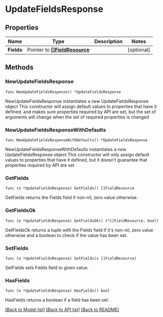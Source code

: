 # UpdateFieldsResponse

## Properties

Name | Type | Description | Notes
------------ | ------------- | ------------- | -------------
**Fields** | Pointer to [**[]FieldResource**](FieldResource.md) |  | [optional] 

## Methods

### NewUpdateFieldsResponse

`func NewUpdateFieldsResponse() *UpdateFieldsResponse`

NewUpdateFieldsResponse instantiates a new UpdateFieldsResponse object
This constructor will assign default values to properties that have it defined,
and makes sure properties required by API are set, but the set of arguments
will change when the set of required properties is changed

### NewUpdateFieldsResponseWithDefaults

`func NewUpdateFieldsResponseWithDefaults() *UpdateFieldsResponse`

NewUpdateFieldsResponseWithDefaults instantiates a new UpdateFieldsResponse object
This constructor will only assign default values to properties that have it defined,
but it doesn't guarantee that properties required by API are set

### GetFields

`func (o *UpdateFieldsResponse) GetFields() []FieldResource`

GetFields returns the Fields field if non-nil, zero value otherwise.

### GetFieldsOk

`func (o *UpdateFieldsResponse) GetFieldsOk() (*[]FieldResource, bool)`

GetFieldsOk returns a tuple with the Fields field if it's non-nil, zero value otherwise
and a boolean to check if the value has been set.

### SetFields

`func (o *UpdateFieldsResponse) SetFields(v []FieldResource)`

SetFields sets Fields field to given value.

### HasFields

`func (o *UpdateFieldsResponse) HasFields() bool`

HasFields returns a boolean if a field has been set.


[[Back to Model list]](../README.md#documentation-for-models) [[Back to API list]](../README.md#documentation-for-api-endpoints) [[Back to README]](../README.md)


